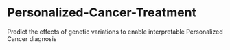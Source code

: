 # Personalized-Cancer-Treatment
Predict the effects of genetic variations to enable interpretable Personalized Cancer diagnosis
